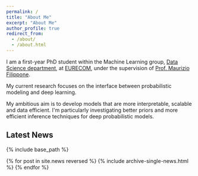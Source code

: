 ```yaml
---
permalink: /
title: "About Me"
excerpt: "About Me"
author_profile: true
redirect_from: 
  - /about/
  - /about.html
---
```


I am a first-year PhD student within the Machine Learning group, [Data Science department](https://ds.eurecom.fr), at [EURECOM](http://eurecom.fr/en), under the supervision of [Prof. Maurizio Filippone](https://scholar.google.com/citations?hl=en&user=ILUeAloAAAAJ).

My current research focuses on the interface between probabilistic modeling and deep learning.

My ambitious aim is to develop models that are more interpretable, scalable and data efficient. I'm particularly investigating better priors and more efficient inference techniques for deep probabilistic models.



## Latest News
{% include base_path %}

{% for post in site.news reversed %}
  {% include archive-single-news.html %}
{% endfor %}